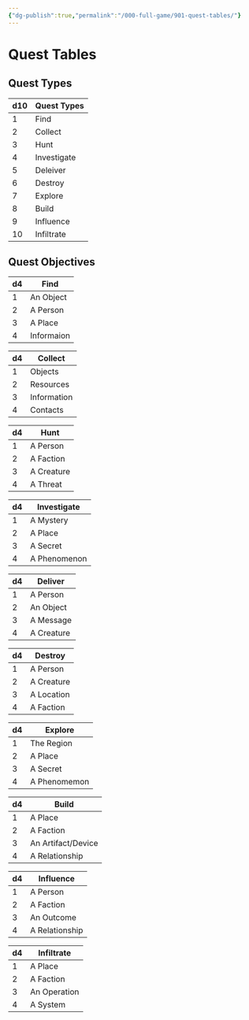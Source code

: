 ```yaml
---
{"dg-publish":true,"permalink":"/000-full-game/901-quest-tables/"}
---
```


# Quest Tables

## Quest Types

| d10 | Quest Types |
| --- | ----------- |
| 1   | Find        |
| 2   | Collect     |
| 3   | Hunt        |
| 4   | Investigate |
| 5   | Deleiver    |
| 6   | Destroy     |
| 7   | Explore     |
| 8   | Build       |
| 9   | Influence   |
| 10  | Infiltrate  |
## Quest Objectives

| d4  | Find       |
| --- | ---------- |
| 1   | An Object  |
| 2   | A Person   |
| 3   | A Place    |
| 4   | Informaion |

| d4  | Collect     |
| --- | ----------- |
| 1   | Objects     |
| 2   | Resources   |
| 3   | Information |
| 4   | Contacts    |

| d4  | Hunt       |
| --- | ---------- |
| 1   | A Person   |
| 2   | A Faction  |
| 3   | A Creature |
| 4   | A Threat   |

| d4  | Investigate  |
| --- | ------------ |
| 1   | A Mystery    |
| 2   | A Place      |
| 3   | A Secret     |
| 4   | A Phenomenon |

| d4  | Deliver    |
| --- | ---------- |
| 1   | A Person   |
| 2   | An Object  |
| 3   | A Message  |
| 4   | A Creature |

| d4  | Destroy    |
| --- | ---------- |
| 1   | A Person   |
| 2   | A Creature |
| 3   | A Location |
| 4   | A Faction  |

| d4  | Explore      |
| --- | ------------ |
| 1   | The Region   |
| 2   | A Place      |
| 3   | A Secret     |
| 4   | A Phenomemon |

| d4  | Build              |
| --- | ------------------ |
| 1   | A Place            |
| 2   | A Faction          |
| 3   | An Artifact/Device |
| 4   | A Relationship     |

| d4  | Influence      |
| --- | -------------- |
| 1   | A Person       |
| 2   | A Faction      |
| 3   | An Outcome     |
| 4   | A Relationship |

| d4  | Infiltrate   |
| --- | ------------ |
| 1   | A Place      |
| 2   | A Faction    |
| 3   | An Operation |
| 4   | A System     |